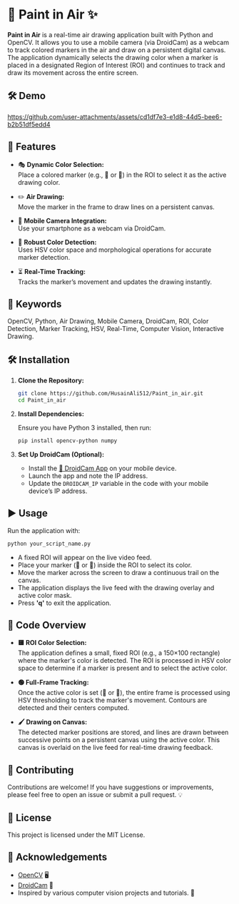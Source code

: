 # 🎨 Paint in Air ✨

**Paint in Air** is a real-time air drawing application built with Python and OpenCV. It allows you to use a mobile camera (via DroidCam) as a webcam to track colored markers in the air and draw on a persistent digital canvas. The application dynamically selects the drawing color when a marker is placed in a designated Region of Interest (ROI) and continues to track and draw its movement across the entire screen.

## 🛠 Demo
https://github.com/user-attachments/assets/cd1df7e3-e1d8-44d5-bee6-b2b51df5edd4
## 🚀 Features

- 🎭 **Dynamic Color Selection:**  
  Place a colored marker (e.g., 🔵 or 🔴) in the ROI to select it as the active drawing color.

- ✏️ **Air Drawing:**  
  Move the marker in the frame to draw lines on a persistent canvas.

- 📱 **Mobile Camera Integration:**  
  Use your smartphone as a webcam via DroidCam.

- 🎯 **Robust Color Detection:**  
  Uses HSV color space and morphological operations for accurate marker detection.

- ⏳ **Real-Time Tracking:**  
  Tracks the marker’s movement and updates the drawing instantly.

## 🔑 Keywords

OpenCV, Python, Air Drawing, Mobile Camera, DroidCam, ROI, Color Detection, Marker Tracking, HSV, Real-Time, Computer Vision, Interactive Drawing.

## 🛠 Installation

1. **Clone the Repository:**

   ```bash
   git clone https://github.com/HusainAli512/Paint_in_air.git
   cd Paint_in_air
   ```

2. **Install Dependencies:**

   Ensure you have Python 3 installed, then run:

   ```bash
   pip install opencv-python numpy
   ```

3. **Set Up DroidCam (Optional):**

   - Install the [📲 DroidCam App](https://play.google.com/store/apps/details?id=com.dev47apps.droidcam) on your mobile device.
   - Launch the app and note the IP address.
   - Update the `DROIDCAM_IP` variable in the code with your mobile device’s IP address.

## ▶️ Usage

Run the application with:





```bash
python your_script_name.py
```

- A fixed ROI will appear on the live video feed.
- Place your marker (🔵 or 🔴) inside the ROI to select its color.
- Move the marker across the screen to draw a continuous trail on the canvas.
- The application displays the live feed with the drawing overlay and active color mask.
- Press **'q'** to exit the application.

## 📝 Code Overview

- **🟨 ROI Color Selection:**  
  The application defines a small, fixed ROI (e.g., a 150×100 rectangle) where the marker's color is detected. The ROI is processed in HSV color space to determine if a marker is present and to select the active color.

- **🟢 Full-Frame Tracking:**  
  Once the active color is set (🔵 or 🔴), the entire frame is processed using HSV thresholding to track the marker's movement. Contours are detected and their centers computed.

- **🖌️ Drawing on Canvas:**  
  The detected marker positions are stored, and lines are drawn between successive points on a persistent canvas using the active color. This canvas is overlaid on the live feed for real-time drawing feedback.

## 🤝 Contributing

Contributions are welcome! If you have suggestions or improvements, please feel free to open an issue or submit a pull request. 💡

## 📜 License

This project is licensed under the MIT License.

## 💖 Acknowledgements

- [OpenCV](https://opencv.org/) 🖥️
- [DroidCam](https://www.dev47apps.com/) 📸
- Inspired by various computer vision projects and tutorials. 🚀
